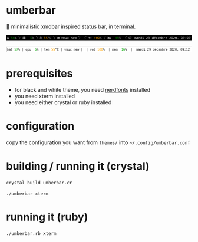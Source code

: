 # umberbar

:ram: minimalistic xmobar inspired status bar, in terminal. 

![black theme](black.png)

![white theme](white-no-nerd.png)

# prerequisites 

- for black and white theme, you need [nerdfonts](https://www.nerdfonts.com/) installed
- you need xterm installed
- you need either crystal or ruby installed

# configuration

copy the configuration you want from `themes/` into `~/.config/umberbar.conf`

# building / running it (crystal)

```
crystal build umberbar.cr
```

```
./umberbar xterm
```

# running it (ruby)

```
./umberbar.rb xterm
```
